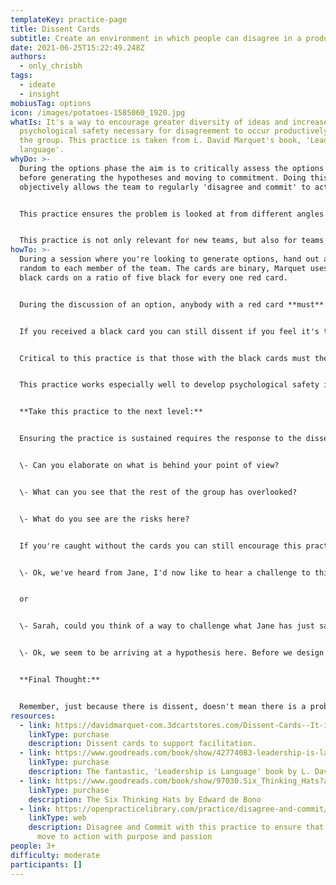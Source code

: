 ```yaml
---
templateKey: practice-page
title: Dissent Cards
subtitle: Create an environment in which people can disagree in a productive way.
date: 2021-06-25T15:22:49.248Z
authors:
  - only_chrisbh
tags:
  - ideate
  - insight
mobiusTag: options
icon: /images/potatoes-1585060_1920.jpg
whatIs: It's a way to encourage greater diversity of ideas and increase the
  psychological safety necessary for disagreement to occur productively within
  the group. This practice is taken from L. David Marquet's book, 'Leadership is
  language'.
whyDo: >-
  During the options phase the aim is to critically assess the options generated
  before generating the hypotheses and moving to commitment. Doing this
  objectively allows the team to regularly 'disagree and commit' to action


  This practice ensures the problem is looked at from different angles and encourages the team to focus on being curious rather than compelling. The practice not only pays off in the moment, but for future discussions within the team by engendering psychological safety necessary to think more critically and contribute all their ideas, not just the ones they think others will agree with.


  This practice is not only relevant for new teams, but also for teams that have worked together for a long time and are finding themselves generating fewer outliers and views are consistently clustering together.
howTo: >-
  During a session where you're looking to generate options, hand out a card at
  random to each member of the team. The cards are binary, Marquet uses red and
  black cards on a ratio of five black for every one red card.


  During the discussion of an option, anybody with a red card **must** dissent. The card makes it safe to do so. The individual is not just being obtuse, it was the card that forced them to do it, it's their role!


  If you received a black card you can still dissent if you feel it's the right thing to do. 


  Critical to this practice is that those with the black cards must then be curious rather than compelling during the discussion; Open to the idea that the dissenter may have a valid point. 


  This practice works especially well to develop psychological safety if nobody knows how many red cards are out there, nor which participant(s) has the red card(s). Within a few sessions of this practice the group will move from feeling that to dissent is hard, to feel it's easy to dissent and that it will be valued and taken on face value by the team. In many respects this practice shares characteristics of The six thinking hats approach by Edward de Bono.


  **Take this practice to the next level:**


  Ensuring the practice is sustained requires the response to the dissenter to be positive and objective. Try these questions to remain curious:


  \- Can you elaborate on what is behind your point of view?


  \- What can you see that the rest of the group has overlooked?


  \- What do you see are the risks here?


  If you're caught without the cards you can still encourage this practice:


  \- Ok, we've heard from Jane, I'd now like to hear a challenge to this point of view from somebody in the group


  or


  \- Sarah, could you think of a way to challenge what Jane has just said please?


  \- Ok, we seem to be arriving at a hypothesis here. Before we design an experiment to test it, let's just imagine we skip forward in time and find the outcome is a failure; what reasons could there be for the failure?


  **Final Thought:**


  Remember, just because there is dissent, doesn't mean there is a problem or that certain people must have their way. Use the 'Disagree and Commit' practice to arrive at the best decision for the group and allow the group to move forward as one to deliver with purpose and passion.
resources:
  - link: https://davidmarquet-com.3dcartstores.com/Dissent-Cards--It-is-important-to-create-environments-where-people-feel-it-is-safe-to-share-what-they-see_p_14.html
    linkType: purchase
    description: Dissent cards to support facilitation.
  - link: https://www.goodreads.com/book/show/42774083-leadership-is-language
    linkType: purchase
    description: The fantastic, 'Leadership is Language' book by L. David Marquet.
  - link: https://www.goodreads.com/book/show/97030.Six_Thinking_Hats?ac=1&from_search=true&qid=NZLZH4guvO&rank=1
    linkType: purchase
    description: The Six Thinking Hats by Edward de Bono
  - link: https://openpracticelibrary.com/practice/disagree-and-commit/
    linkType: web
    description: Disagree and Commit with this practice to ensure that the team can
      move to action with purpose and passion
people: 3+
difficulty: moderate
participants: []
---
```

